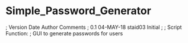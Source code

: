 # Simple_Password_Generator

; Version   Date        Author       Comments
;     0.1   04-MAY-18   staid03      Initial
;
; Script Function:
;    GUI to generate passwords for users
